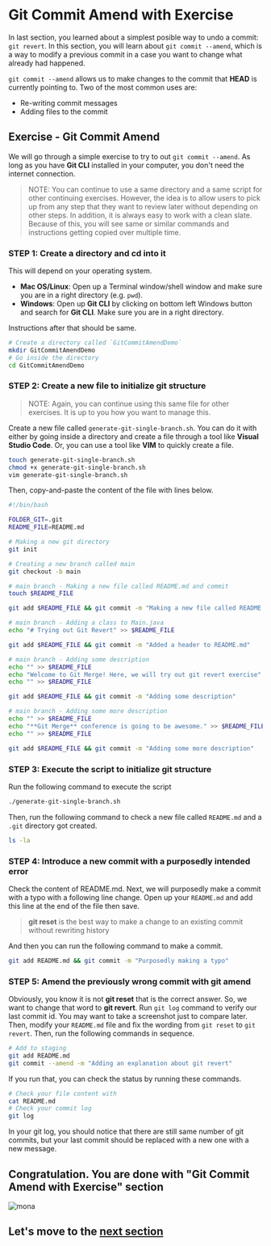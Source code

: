 # Git Commit Amend with Exercise

In last section, you learned about a simplest posible way to undo a commit: `git revert`. In this section, you will learn about `git commit --amend`, which is a way to modify a previous commit in a case you want to change what already had happened. 

`git commit --amend` allows us to make changes to the commit that **HEAD** is currently pointing to. Two of the most common uses are:

- Re-writing commit messages
- Adding files to the commit

## Exercise - Git Commit Amend

We will go through a simple exercise to try to out `git commit --amend`. As long as you have **Git CLI** installed in your computer, you don't need the internet connection.

> NOTE: You can continue to use a same directory and a same script for other continuing exercises. However, the idea is to allow users to pick up from any step that they want to review later without depending on other steps. In addition, it is always easy to work with a clean slate. Because of this, you will see same or similar commands and instructions getting copied over multiple time.

### STEP 1: Create a directory and cd into it

This will depend on your operating system. 

- **Mac OS/Linux**: Open up a Terminal window/shell window and make sure you are in a right directory (e.g. `pwd`). 
- **Windows**: Open up **Git CLI** by clicking on bottom left Windows button and search for **Git CLI**. Make sure you are in a right directory. 

Instructions after that should be same. 

```bash
# Create a directory called `GitCommitAmendDemo`
mkdir GitCommitAmendDemo
# Go inside the directory
cd GitCommitAmendDemo
```

### STEP 2: Create a new file to initialize git structure

> NOTE: Again, you can continue using this same file for other exercises. It is up to you how you want to manage this.

Create a new file called `generate-git-single-branch.sh`. You can do it with either by going inside a directory and create a file through a tool like **Visual Studio Code**. Or, you can use a tool like **VIM** to quickly create a file.

```bash
touch generate-git-single-branch.sh
chmod +x generate-git-single-branch.sh
vim generate-git-single-branch.sh
```

Then, copy-and-paste the content of the file with lines below.

```bash
#!/bin/bash

FOLDER_GIT=.git
README_FILE=README.md

# Making a new git directory
git init

# Creating a new branch called main
git checkout -b main

# main branch - Making a new file called README.md and commit
touch $README_FILE

git add $README_FILE && git commit -m "Making a new file called README.md"

# main branch - Adding a class to Main.java
echo "# Trying out Git Revert" >> $README_FILE

git add $README_FILE && git commit -m "Added a header to README.md"

# main branch - Adding some description
echo "" >> $README_FILE
echo "Welcome to Git Merge! Here, we will try out git revert exercise" >> $README_FILE
echo "" >> $README_FILE

git add $README_FILE && git commit -m "Adding some description"

# main branch - Adding some more description
echo "" >> $README_FILE
echo "**Git Merge** conference is going to be awesome." >> $README_FILE
echo "" >> $README_FILE

git add $README_FILE && git commit -m "Adding some more description"
```

### STEP 3: Execute the script to initialize git structure

Run the following command to execute the script

```bash
./generate-git-single-branch.sh
```

Then, run the following command to check a new file called `README.md` and a `.git` directory got created.

```bash
ls -la
```

### STEP 4: Introduce a new commit with a purposedly intended error

Check the content of README.md. Next, we will purposedly make a commit with a typo with a following line change. Open up your `README.md` and add this line at the end of the file then save.

> **git reset** is the best way to make a change to an existing commit without rewriting history

And then you can run the following command to make a commit.

```bash
git add README.md && git commit -m "Purposedly making a typo"
```

### STEP 5: Amend the previously wrong commit with git amend

Obviously, you know it is not **git reset** that is the correct answer. So, we want to change that word to **git revert**. Run `git log` command to verify our last commit id. You may want to take a screenshot just to compare later. Then, modify your `README.md` file and fix the wording from `git reset` to `git revert`. Then, run the following commands in sequence.

```bash
# Add to staging
git add README.md
git commit --amend -m "Adding an explanation about git revert"
```

If you run that, you can check the status by running these commands.

```bash
# Check your file content with
cat README.md
# Check your commit log
git log
```

In your git log, you should notice that there are still same number of git commits, but your last commit should be replaced with a new one with a new message.

## Congratulation. You are done with "Git Commit Amend with Exercise" section

![mona](https://user-images.githubusercontent.com/5396174/187010589-a9cbdd9f-f9eb-4e3b-bac0-4abeb8714e8d.png) 

## Let's move to the [next section](6_GitCherryPick_With_Exercise.md)